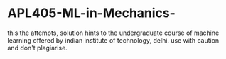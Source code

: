 # APL405-ML-in-Mechanics-
this the attempts, solution hints to the undergraduate course  of machine learning offered by indian institute of technology, delhi. use with caution and don't plagiarise.
